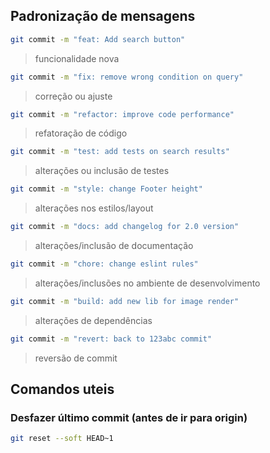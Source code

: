 
## Padronização de mensagens
```sh
git commit -m "feat: Add search button"
```
> funcionalidade nova

```sh
git commit -m "fix: remove wrong condition on query"
```
> correção ou ajuste

```sh
git commit -m "refactor: improve code performance"
```
> refatoração de código

```sh
git commit -m "test: add tests on search results"
```
> alterações ou inclusão de testes

```sh
git commit -m "style: change Footer height"
```
> alterações nos estilos/layout

```sh
git commit -m "docs: add changelog for 2.0 version"
```
> alterações/inclusão de documentação

```sh
git commit -m "chore: change eslint rules"
```
> alterações/inclusões no ambiente de desenvolvimento

```sh
git commit -m "build: add new lib for image render"
```
> alterações de dependências

```sh
git commit -m "revert: back to 123abc commit"
```
> reversão de commit

## Comandos uteis
### Desfazer último commit (antes de ir para origin)
```sh
git reset --soft HEAD~1
```